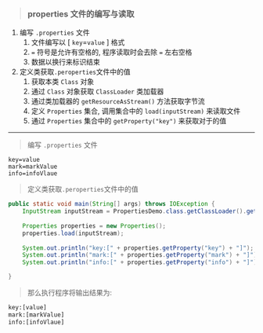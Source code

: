 > ### properties 文件的编写与读取

1. 编写 `.properties` 文件
   1. 文件编写以 [ `key`=`value` ] 格式
   2. `=` 符号是允许有空格的, 程序读取时会去除 `=` 左右空格
   3. 数据以换行来标识结束
2. 定义类获取`.peroperties`文件中的值
   1. 获取本类 `Class` 对象
   2. 通过 `Class` 对象获取 `ClassLoader` 类加载器
   3. 通过类加载器的 `getResourceAsStream()` 方法获取字节流
   4. 定义 `Properties` 集合, 调用集合中的 `load(inputStream)` 来读取文件
   5. 通过 `Properties` 集合中的 `getProperty("key")` 来获取对于的值

---

> 编写 `.properties` 文件

```properties
key=value
mark=markValue
info=infoVlaue

```

> 定义类获取`.peroperties`文件中的值

```java
public static void main(String[] args) throws IOException {
	InputStream inputStream = PropertiesDemo.class.getClassLoader().getResourceAsStream("info.properties");
		
	Properties properties = new Properties();
	properties.load(inputStream);
		
	System.out.println("key:[" + properties.getProperty("key") + "]");
	System.out.println("mark:[" + properties.getProperty("mark") + "]");
	System.out.println("info:[" + properties.getProperty("info") + "]");

}
```

> 那么执行程序将输出结果为: 

```html
key:[value]
mark:[markValue]
info:[infoVlaue]
```

